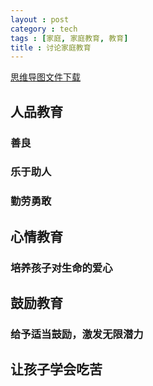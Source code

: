```yaml
---
layout : post
category : tech
tags : [家庭, 家庭教育, 教育]
title : 讨论家庭教育
---
```

[思维导图文件下载](https://docs.google.com/file/d/0B1DrsqrLRzeIaWFreGxEOHEtZUE/edit?usp=sharing)

## 人品教育


### 善良


### 乐于助人


### 勤劳勇敢


## 心情教育


### 培养孩子对生命的爱心


## 鼓励教育


### 给予适当鼓励，激发无限潜力


## 让孩子学会吃苦

